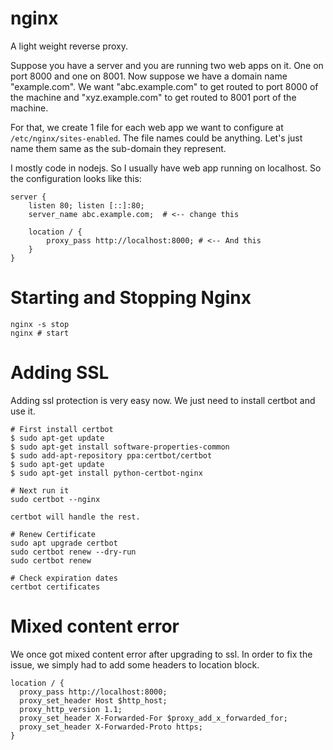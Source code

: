 # nginx

A light weight reverse proxy.

Suppose you have a server and you are running two web apps on it. One on port 8000 and one on 8001. Now suppose we have a domain name "example.com". We want "abc.example.com" to get routed to port 8000 of the machine and "xyz.example.com" to get routed to 8001 port of the machine.

For that, we create 1 file for each web app we want to configure at `/etc/nginx/sites-enabled`. The file names could be anything. Let's just name them same as the sub-domain they represent.

I mostly code in nodejs. So I usually have web app running on localhost. So the configuration looks like this:

```
server {
    listen 80; listen [::]:80;
    server_name abc.example.com;  # <-- change this

    location / {
        proxy_pass http://localhost:8000; # <-- And this
    }
}
```

# Starting and Stopping Nginx

```
nginx -s stop
nginx # start
```

# Adding SSL

Adding ssl protection is very easy now. We just need to install certbot and use it.

```
# First install certbot
$ sudo apt-get update
$ sudo apt-get install software-properties-common
$ sudo add-apt-repository ppa:certbot/certbot
$ sudo apt-get update
$ sudo apt-get install python-certbot-nginx

# Next run it
sudo certbot --nginx

certbot will handle the rest.

# Renew Certificate
sudo apt upgrade certbot
sudo certbot renew --dry-run
sudo certbot renew

# Check expiration dates
certbot certificates
```


# Mixed content error

We once got mixed content error after upgrading to ssl. In order to fix the issue, we simply had to add some headers to location block.

```
location / {
  proxy_pass http://localhost:8000;
  proxy_set_header Host $http_host;
  proxy_http_version 1.1;
  proxy_set_header X-Forwarded-For $proxy_add_x_forwarded_for;
  proxy_set_header X-Forwarded-Proto https;
}
```

